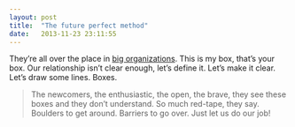 ```yaml
---
layout: post
title:  "The future perfect method"
date:   2013-11-23 23:11:55
---
```


They’re all over the place in [big organizations](http://ibm.ca). This is my box, that’s your box. Our relationship isn’t clear enough, let’s define it. Let’s make it clear. Let’s draw some lines. Boxes.

> The newcomers, the enthusiastic, the open, the brave, they see these boxes and they don’t understand. So much red-tape, they say. Boulders to get around. Barriers to go over. Just let us do our job!